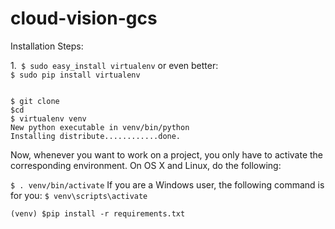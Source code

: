 # cloud-vision-gcs

Installation Steps:

1.<code> $ sudo easy_install virtualenv</code>
or even better:
    <code> $ sudo pip install virtualenv</code> 
    
<code>
$ git clone <url>
$cd <new directory>
$ virtualenv venv
New python executable in venv/bin/python
Installing distribute............done.
</code>

Now, whenever you want to work on a project, you only have to activate the corresponding environment. On OS X and Linux, do the following:

<code>$ . venv/bin/activate</code>
If you are a Windows user, the following command is for you:
<code>$ venv\scripts\activate</code>

 <code>(venv) $pip install -r requirements.txt</code>




